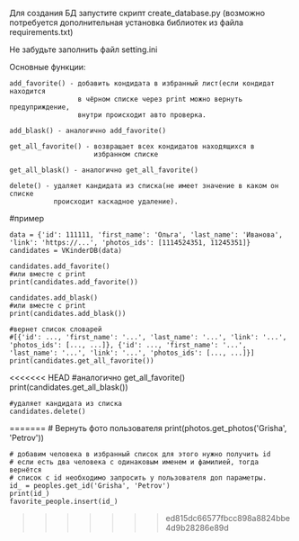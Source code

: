 Для создания БД запустите скрипт create_database.py (возможно потребуется дополнительная установка библиотек из файла requirements.txt)

Не забудьте заполнить файл setting.ini

Основные функции:
    
    add_favorite() - добавить кондидата в избранный лист(если кондидат находится
                     в чёрном списке через print можно вернуть предуприждение, 
                     внутри происходит авто проверка.
    
    add_blask() - аналогично add_favorite()

    get_all_favorite() - возвращает всех кондидатов находящихся в 
                         избранном списке 

    get_all_blask() - аналогично get_all_favorite()

    delete() - удаляет кандидата из списка(не имеет значение в каком он списке
               происходит каскадное удаление).
    


#пример 

    data = {'id': 111111, 'first_name': 'Ольга', 'last_name': 'Иванова', 'link': 'https://...', 'photos_ids': [1114524351, 11245351]}
    candidates = VKinderDB(data)

    candidates.add_favorite()
    #или вместе с print
    print(candidates.add_favorite())

    candidates.add_blask()
    #или вместе с print
    print(candidates.add_blask())

    #вернет список словарей
    #[{'id': ..., 'first_name': '...', 'last_name': '...', 'link': '...', 'photos_ids': [..., ...]}, {'id': ..., 'first_name': '...', 'last_name': '...', 'link': '...', 'photos_ids': [..., ...]}]
    print(candidates.get_all_favorite())

<<<<<<< HEAD
    #аналогично get_all_favorite()
    print(candidates.get_all_blask())
    
    #удаляет кандидата из списка
    candidates.delete()
=======
    # Вернуть фото пользователя
    print(photos.get_photos('Grisha', 'Petrov'))

    # добавим человека в избранный список для этого нужно получить id
    # если есть два человека с одинаковым именем и фамилией, тогда вернётся
    # список с id необходимо запросить у пользователя доп параметры.
    id_ = peoples.get_id('Grisha', 'Petrov')
    print(id_)
    favorite_people.insert(id_)
>>>>>>> ed815dc66577fbcc898a8824bbe4d9b28286e89d

